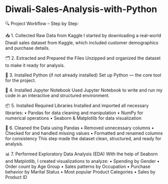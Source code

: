 # Diwali-Sales-Analysis-with-Python
🔍 Project Workflow – Step by Step:

📥 1. Collected Raw Data from Kaggle
I started by downloading a real-world Diwali sales dataset from Kaggle, which included customer demographics and purchase details.

🗂 2. Extracted and Prepared the Files
Unzipped and organized the dataset to make it ready for analysis.

🐍 3. Installed Python (if not already installed)
Set up Python — the core tool for the project.

📓 4. Installed Jupyter Notebook
Used Jupyter Notebook to write and run my code in an interactive and structured environment.

📦 5. Installed Required Libraries
Installed and imported all necessary libraries:
	•	Pandas for data cleaning and manipulation
	•	NumPy for numerical operations
	•	Seaborn & Matplotlib for data visualization

🧹 6. Cleaned the Data using Pandas
	•	Removed unnecessary columns
	•	Checked for and handled missing values
	•	Formatted and renamed columns for consistency
This step made the dataset clean, structured, and ready for analysis.

📊 7. Performed Exploratory Data Analysis (EDA)
With the help of Seaborn and Matplotlib, I created visualizations to analyze:
	•	Spending by Gender
	•	Order count by Age Group
	•	Sales patterns by Occupation
	•	Purchase behavior by Marital Status
	•	Most popular Product Categories
	•	Sales by Product ID
